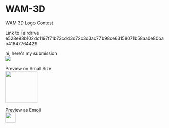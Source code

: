 # WAM-3D
WAM 3D Logo Contest

Link to Fairdrive
e528e98b102dc1197f71b73cd43d72c3d3ac77b98ce63158071b58aa0e80bab41647764429

hi, here's my submission <br>
<img src="https://github.com/payjoe93/WAM-3D/blob/main/wam-3d-apng.png">

Preview on Small Size <br>
<img class="pp" width="100" src="https://i.ibb.co/Z8rMdKg/oie-rounded-corners.gif">

Preview as Emoji <br>
<img class="pp" width="32" src="https://i.ibb.co/Z8rMdKg/oie-rounded-corners.gif">

